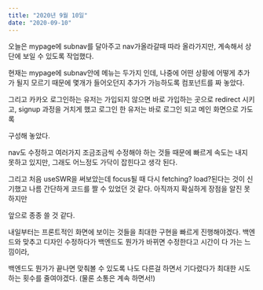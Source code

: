 ```yaml
---
title: "2020년 9월 10일"
date: "2020-09-10"
---
```


오늘은 mypage에 subnav를 달아주고 nav가올라갈때 따라 올라가지만, 계속해서 상단에 보일 수 있도록 작업했다.

현재는 mypage에 subnav안에 메뉴는 두가지 인데, 나중에 어떤 상황에 어떻게 추가가 될지 모르기 때문에 몇개가 들어오던지 추가가 가능하도록 컴포넌트를 짜 놓았다.

그리고 카카오 로그인하는 유저는 가입되지 않으면 바로 가입하는 곳으로 redirect 시키고, signup 과정을 거치게 했고 로그인 한 유저는 바로 로그인 되고 메인 화면으로 가도록

구성해 놓았다.

nav도 수정하고 여러가지 조금조금씩 수정해야 하는 것들 때문에 빠르게 속도는 내지 못하고 있지만, 그래도 어느정도 가닥이 잡힌다고 생각 된다.

그리고 처음 useSWR을 써보았는데 focus될 때 다시 fetching? load?된다는 것이 신기했고 나름 간단하게 코드를 짤 수 있었던 것 같다. 아직까지 확실하게 장점을 알진 못하지만

앞으로 종종 쓸 것 같다.

내일부터는 프론트적인 화면에 보이는 것들을 최대한 구현을 빠르게 진행해야겠다. 백엔드와 맞추고 디자인 수정하다가 백엔드도 뭔가가 바뀌면 수정한다고 시간이 다 가는 느낌이라,

백엔드도 뭔가가 끝나면 맞춰볼 수 있도록 나도 다른걸 하면서 기다렸다가 최대한 시도하는 횟수를 줄여야겠다. (물론 소통은 계속 하면서!)
